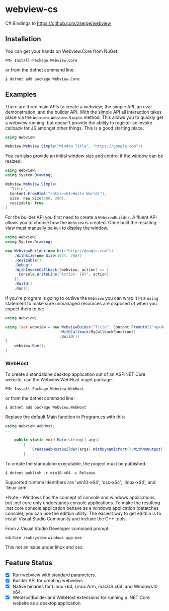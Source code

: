 # webview-cs

C# Bindings to https://github.com/zserge/webview

## Installation

You can get your hands on Webview.Core from NuGet:

    PM> Install-Package Webview.Core

or from the dotnet command line:

    $ dotnet add package Webview.Core

## Examples

There are three main APIs to create a webview; the simple API, an eval demonstration, and the builder API. With the simple API all interaction takes place via the `Webview.Webview.Simple` method. This allows you to quickly get a webview running, but doesn't provide the ability to register an invoke callback for JS amongst other things. This is a good starting place.

```cs
using Webview

Webview.Webview.Simple("Window Title", "https://google.com"))
```

You can also provide an initial window size and control if the window can be resized:

```cs
using Webview;
using System.Drawing;

Webview.Webview.Simple(
  "Title",
  Content.FromHtml("<html><h1>Hello World!"),
  size: new Size(500, 200),
  resizable: true
)
```

For the builder API you first need to create a `WebviewBuilder`. A fluent API allows you to choose how the `Webview` is created. Once built the resulting view must manually be `Run` to display the window.

```cs
using Webview;
using System.Drawing;

new WebviewBuilder(new Uri("http://google.com"))
    .WithSize(new Size(1024, 768))
    .Resizable()
    .Debug()
    .WithInvokeCallback((webview, action) => {
      Console.WriteLine("Action: {0}", action);
    })
    .Build()
    .Run();
```

If you're program is going to outlive the `Webview` you can wrap it in a `using` statement to make sure unmanaged resources are disposed of when you expect them to be:

```cs
using Webview;

using (var webview = new WebviewBuider("Title", Content.FromHtml("<p>Hello World")
                        .WithCallback(MyCallbackFunction))
                        .Build())
{
    webview.Run();
}
```

### WebHost

To create a standalone desktop application out of an ASP.NET Core website, use the Webview.WebHost nuget package.


    PM> Install-Package Webview.WebHost

or from the dotnet command line:

    $ dotnet add package Webview.WebHost


Replace the default Main function in Program.cs with this:

```cs
using Webview.WebHost;
...

    public static void Main(string[] args)
        {
            CreateWebHostBuilder(args).WithDynamicPort().WithNoOutput().Build().RunWebview();
        }

```

To create the standalone executable, the project must be published.  

    $ dotnet publish -r win10-x64 -c Release


Supported runtime identifiers are 'win10-x64', 'osx-x64', 'linux-x64', and 'linux-arm'.


*Note - Windows has the concept of console and windows applications, but .net core only understands console applications.  To make the resulting .net core console application behave as a windows application (detatches console), you can use the editbin utility. The easiest way to get editbin is to install Visual Studio Community and include the C++ tools.  

From a Visual Studio Developer command prompt:

    editbin /subsystem:windows app.exe


This not an issue under linux and osx.

## Feature Status

 * [x] Run webview with standard parameters.
 * [x] Builder API for creating webviews.
 * [x] Native binaries for Linux x64, Linux Arm, macOS x64, and Windows10 x64.
 * [x] WebHostBuilder and WebHost extensions for running a .NET Core website as a desktop application
